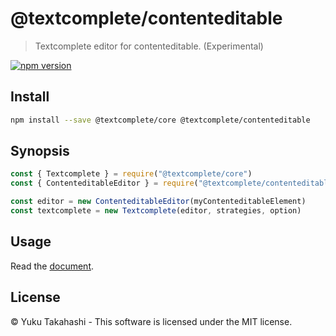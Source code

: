 # @textcomplete/contenteditable

> Textcomplete editor for contenteditable. (Experimental)

[![npm version](https://badge.fury.io/js/@textcomplete%2Fcontenteditable.svg)](http://badge.fury.io/js/@textcomplete%2Fcontenteditable)


## Install

```bash
npm install --save @textcomplete/core @textcomplete/contenteditable
```

## Synopsis

```js
const { Textcomplete } = require("@textcomplete/core")
const { ContenteditableEditor } = require("@textcomplete/contenteditable")

const editor = new ContenteditableEditor(myContenteditableElement)
const textcomplete = new Textcomplete(editor, strategies, option)
```

## Usage

Read the [document](https://yuku.takahashi.coffee/textcomplete/).

## License

&copy; Yuku Takahashi - This software is licensed under the MIT license.
